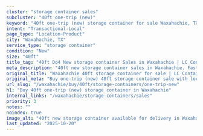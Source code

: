 ```yaml
---
cluster: "storage container sales"
subcluster: "40ft one-trip (new)"
keyword: "40ft one-trip (new) storage container for sale Waxahachie, TX"
intent: "Transactional-Local"
page_type: "Location-Product"
city: "Waxahachie, TX"
service_type: "storage container"
condition: "New"
size: "40ft"
title_tag: "40ft Do4 New storage container Sales in Waxahachie | LC Container"
meta_description: "40ft new storage container sales in Waxahachie. Fast delivery, competitive pricing. Serving storage containers area. Quote ID: I0P. Call (214) 524-4168 for your free quote today."
original_title: "Waxahachie 40ft storage container for sale | LC Container"
original_meta: "Buy one-trip (new) 40ft storage container sale with local delivery in Waxahachie, TX. LC Container — local Since 2003. Request a fast quote today."
url_slug: "/waxahachie/buy/40ft/storage-containers/one-trip-new"
h1: "Buy 40ft one-trip (new) storage container in Waxahachie"
internal_links: "/waxahachie/storage-containers/sales"
priority: 3
notes: ""
noindex: true
image_alt: "40ft new storage container available for delivery in Waxahachie"
last_updated: "2025-10-20"
---
```


<!-- TODO: Add unique city/inventory copy, images, and internal links here. -->
